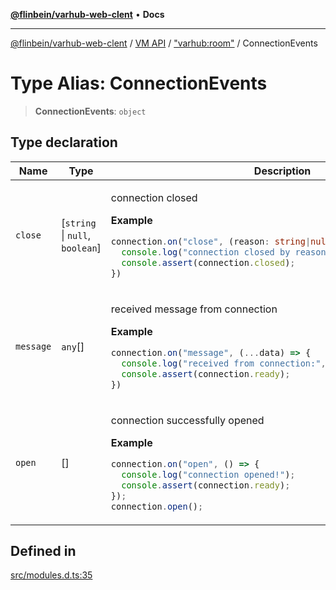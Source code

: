 [**@flinbein/varhub-web-clent**](../../../../README.md) • **Docs**

***

[@flinbein/varhub-web-clent](../../../../README.md) / [VM API](../../../README.md) / ["varhub:room"](../README.md) / ConnectionEvents

# Type Alias: ConnectionEvents

> **ConnectionEvents**: `object`

## Type declaration

<table>
<thead>
<tr>
<th>Name</th>
<th>Type</th>
<th>Description</th>
<th>Defined in</th>
</tr>
</thead>
<tbody>
<tr>
<td>

`close`

</td>
<td>

[`string` \| `null`, `boolean`]

</td>
<td>

connection closed

**Example**

```typescript
connection.on("close", (reason: string|null, wasOpen: boolean) => {
  console.log("connection closed by reason:", reason);
  console.assert(connection.closed);
})
```

</td>
<td>

[src/modules.d.ts:58](https://github.com/flinbein/varhub-web-client/blob/4b277cc940da1f35f3cf26aba33bb11aae1725b5/src/modules.d.ts#L58)

</td>
</tr>
<tr>
<td>

`message`

</td>
<td>

`any`[]

</td>
<td>

received message from connection

**Example**

```typescript
connection.on("message", (...data) => {
  console.log("received from connection:", data);
  console.assert(connection.ready);
})
```

</td>
<td>

[src/modules.d.ts:69](https://github.com/flinbein/varhub-web-client/blob/4b277cc940da1f35f3cf26aba33bb11aae1725b5/src/modules.d.ts#L69)

</td>
</tr>
<tr>
<td>

`open`

</td>
<td>

[]

</td>
<td>

connection successfully opened

**Example**

```typescript
connection.on("open", () => {
  console.log("connection opened!");
  console.assert(connection.ready);
});
connection.open();
```

</td>
<td>

[src/modules.d.ts:47](https://github.com/flinbein/varhub-web-client/blob/4b277cc940da1f35f3cf26aba33bb11aae1725b5/src/modules.d.ts#L47)

</td>
</tr>
</tbody>
</table>

## Defined in

[src/modules.d.ts:35](https://github.com/flinbein/varhub-web-client/blob/4b277cc940da1f35f3cf26aba33bb11aae1725b5/src/modules.d.ts#L35)
